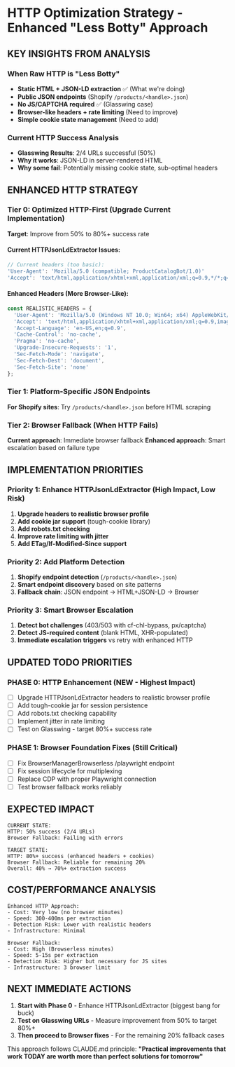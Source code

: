 # HTTP Optimization Strategy - Enhanced "Less Botty" Approach

## KEY INSIGHTS FROM ANALYSIS

### When Raw HTTP is "Less Botty"
- **Static HTML + JSON-LD extraction** ✅ (What we're doing)
- **Public JSON endpoints** (Shopify `/products/<handle>.json`)
- **No JS/CAPTCHA required** ✅ (Glasswing case)  
- **Browser-like headers + rate limiting** (Need to improve)
- **Simple cookie state management** (Need to add)

### Current HTTP Success Analysis
- **Glasswing Results**: 2/4 URLs successful (50%)
- **Why it works**: JSON-LD in server-rendered HTML
- **Why some fail**: Potentially missing cookie state, sub-optimal headers

## ENHANCED HTTP STRATEGY

### Tier 0: Optimized HTTP-First (Upgrade Current Implementation)
**Target**: Improve from 50% to 80%+ success rate

#### Current HTTPJsonLdExtractor Issues:
```javascript
// Current headers (too basic):
'User-Agent': 'Mozilla/5.0 (compatible; ProductCatalogBot/1.0)'
'Accept': 'text/html,application/xhtml+xml,application/xml;q=0.9,*/*;q=0.8'
```

#### Enhanced Headers (More Browser-Like):
```javascript
const REALISTIC_HEADERS = {
  'User-Agent': 'Mozilla/5.0 (Windows NT 10.0; Win64; x64) AppleWebKit/537.36 (KHTML, like Gecko) Chrome/124.0.0.0 Safari/537.36',
  'Accept': 'text/html,application/xhtml+xml,application/xml;q=0.9,image/avif,image/webp,*/*;q=0.8',
  'Accept-Language': 'en-US,en;q=0.9',
  'Cache-Control': 'no-cache',
  'Pragma': 'no-cache',
  'Upgrade-Insecure-Requests': '1',
  'Sec-Fetch-Mode': 'navigate',
  'Sec-Fetch-Dest': 'document', 
  'Sec-Fetch-Site': 'none'
};
```

### Tier 1: Platform-Specific JSON Endpoints
**For Shopify sites**: Try `/products/<handle>.json` before HTML scraping

### Tier 2: Browser Fallback (When HTTP Fails)
**Current approach**: Immediate browser fallback
**Enhanced approach**: Smart escalation based on failure type

## IMPLEMENTATION PRIORITIES

### Priority 1: Enhance HTTPJsonLdExtractor (High Impact, Low Risk)
1. **Upgrade headers to realistic browser profile**
2. **Add cookie jar support** (tough-cookie library)  
3. **Add robots.txt checking**
4. **Improve rate limiting with jitter**
5. **Add ETag/If-Modified-Since support**

### Priority 2: Add Platform Detection
1. **Shopify endpoint detection** (`/products/<handle>.json`)
2. **Smart endpoint discovery** based on site patterns
3. **Fallback chain**: JSON endpoint → HTML+JSON-LD → Browser

### Priority 3: Smart Browser Escalation
1. **Detect bot challenges** (403/503 with cf-chl-bypass, px/captcha)
2. **Detect JS-required content** (blank HTML, XHR-populated)
3. **Immediate escalation triggers** vs retry with enhanced HTTP

## UPDATED TODO PRIORITIES

### PHASE 0: HTTP Enhancement (NEW - Highest Impact)
- [ ] Upgrade HTTPJsonLdExtractor headers to realistic browser profile
- [ ] Add tough-cookie jar for session persistence  
- [ ] Add robots.txt checking capability
- [ ] Implement jitter in rate limiting
- [ ] Test on Glasswing - target 80%+ success rate

### PHASE 1: Browser Foundation Fixes (Still Critical)
- [ ] Fix BrowserManagerBrowserless /playwright endpoint  
- [ ] Fix session lifecycle for multiplexing
- [ ] Replace CDP with proper Playwright connection
- [ ] Test browser fallback works reliably

## EXPECTED IMPACT

```
CURRENT STATE:
HTTP: 50% success (2/4 URLs)
Browser Fallback: Failing with errors

TARGET STATE:  
HTTP: 80%+ success (enhanced headers + cookies)
Browser Fallback: Reliable for remaining 20%
Overall: 40% → 70%+ extraction success
```

## COST/PERFORMANCE ANALYSIS

```
Enhanced HTTP Approach:
- Cost: Very low (no browser minutes)
- Speed: 300-400ms per extraction  
- Detection Risk: Lower with realistic headers
- Infrastructure: Minimal

Browser Fallback:  
- Cost: High (Browserless minutes)
- Speed: 5-15s per extraction
- Detection Risk: Higher but necessary for JS sites
- Infrastructure: 3 browser limit
```

## NEXT IMMEDIATE ACTIONS

1. **Start with Phase 0** - Enhance HTTPJsonLdExtractor (biggest bang for buck)
2. **Test on Glasswing URLs** - Measure improvement from 50% to target 80%+
3. **Then proceed to Browser fixes** - For the remaining 20% fallback cases

This approach follows CLAUDE.md principle: **"Practical improvements that work TODAY are worth more than perfect solutions for tomorrow"**